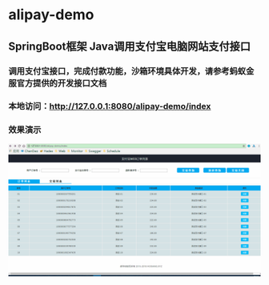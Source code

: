 # alipay-demo

## SpringBoot框架 Java调用支付宝电脑网站支付接口

### 调用支付宝接口，完成付款功能，沙箱环境具体开发，请参考蚂蚁金服官方提供的开发接口文档

### 本地访问：http://127.0.0.1:8080/alipay-demo/index

### 效果演示

![alipay](src/main/resources/META-INF/resources/static/images/demo.gif  "Java调用支付宝电脑网站支付接口")
